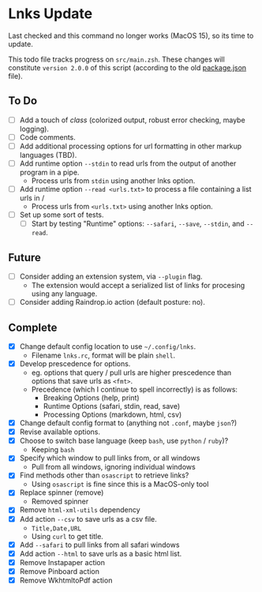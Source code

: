 # Lnks Update

Last checked and this command no longer works (MacOS 15), so its time to update.

This todo file tracks progress on `src/main.zsh`. These changes will constitute `version 2.0.0` of this script (according to the old [package.json](package.json) file).

## To Do

- [ ] Add a touch of *class* (colorized output, robust error checking, maybe logging).
- [ ] Code comments.
- [ ] Add additional processing options for url formatting in other markup languages (TBD).
- [ ] Add runtime option `--stdin` to read urls from the output of another program in a pipe.
  - Process urls from `stdin` using another lnks option.
- [ ] Add runtime option `--read <urls.txt>` to process a file containing a list urls in <format>/
  - Process urls from `<urls.txt>` using another lnks option.
- [ ] Set up some sort of tests.
  - [ ] Start by testing "Runtime" options: `--safari`, `--save`, `--stdin`, and `--read`.

## Future

- [ ] Consider adding an extension system, via `--plugin` flag.
  - The extension would accept a serialized list of links for procesing using any language.
- [ ] Consider adding Raindrop.io action (default posture: no).

## Complete

- [x] Change default config location to use `~/.config/lnks`.
  - Filename `lnks.rc`, format will be plain `shell`.
- [x] Develop prescedence for options.
  - eg. options that query / pull urls are higher prescedence than options that save urls as `<fmt>`.
  - Precedence (which I continue to spell incorrectly) is as follows:
    - Breaking Options (help, print)
    - Runtime Options (safari, stdin, read, save)
    - Processing Options (markdown, html, csv)
- [x] Change default config format to (anything not `.conf`, maybe `json`?)
- [x] Revise available options.
- [x] Choose to switch base language (keep `bash`, use `python` / `ruby`)?
  - Keeping `bash`
- [x] Specify which window to pull links from, or all windows
  - Pull from all windows, ignoring individual windows
- [x] Find methods other than `osascript` to retrieve links?
  - Using `osascript` is fine since this is a MacOS-only tool
- [x] Replace spinner (remove)
  - Removed spinner
- [x] Remove `html-xml-utils` dependency
- [x] Add action `--csv` to save urls as a csv file.
  - `Title,Date,URL`
  - Using `curl` to get title.
- [x] Add `--safari` to pull links from all safari windows
- [x] Add action `--html` to save urls as a basic html list.
- [x] Remove Instapaper action
- [x] Remove Pinboard action
- [x] Remove WkhtmltoPdf action
